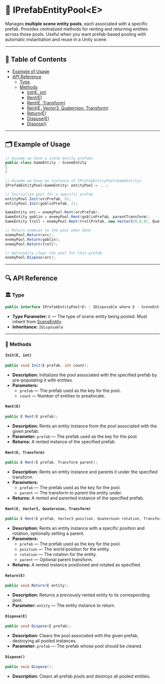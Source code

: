 # 🧩 IPrefabEntityPool\<E>

Manages **multiple scene entity pools**, each associated with a specific prefab. Provides centralized methods for
renting and returning entities across those pools.
Useful when you want prefab-based pooling with automatic instantiation and reuse in a Unity scene.

---

## 📑 Table of Contents

- [Example of Usage](#-example-of-usage)
- [API Reference](#-api-reference)
    - [Type](#-type)
    - [Methods](#-methods)
        - [Init(E, int)](#inite-int)
        - [Rent(E)](#rente)
        - [Rent(E, Transform)](#rente-transform)
        - [Rent(E, Vector3, Quaternion, Transform)](#rente-vector3-quaternion-transform)
        - [Return(E)](#returne)
        - [Dispose(E)](#disposee)
        - [Dispose()](#dispose)

---

## 🗂 Example of Usage

```csharp
// Assume we have a scene entity prefabs
public class GameEntity : SceneEntity
{
}
```

```csharp
// Assume we have an instance of IPrefabEntityPool<GameEntity>
IPrefabEntityPool<GameEntity> entityPool = ...;

// Initialize pool for a specific prefab
entityPool.Init(orcPrefab, 5);
entityPool.Init(goblinPrefab, 2);

GameEntity orc = enemyPool.Rent(orcPrefab);
GameEntity goblin = enemyPool.Rent(goblinPrefab, parentTransform);
GameEntity troll = enemyPool.Rent(trollPrefab, new Vector3(0,0,0), Quaternion.identity, parentTransform);

// Return enemies to the pool when done
enemyPool.Return(orc);
enemyPool.Return(goblin);
enemyPool.Return(troll);

// Optionally clear the pool for this prefab
enemyPool.Dispose(orc);
```

---

## 🔍 API Reference

### 🏛️ Type <div id="-type"></div>

```csharp
public interface IPrefabEntityPool<E> : IDisposable where E : SceneEntity
```

- **Type Parameter:** `E` — The type of scene entity being pooled. Must inherit
  from [SceneEntity](../Entities/SceneEntity.md).
- **Inheritance:** `IDisposable`

---

### 🏹 Methods

#### `Init(E, int)`

```csharp
public void Init(E prefab, int count);
```

- **Description:** Initializes the pool associated with the specified prefab by pre-populating it with entities.
- **Parameters:**
    - `prefab` — The prefab used as the key for the pool.
    - `count` — Number of entities to preallocate.

#### `Rent(E)`

```csharp
public E Rent(E prefab);
```

- **Description:** Rents an entity instance from the pool associated with the given prefab.
- **Parameter:** `prefab` — The prefab used as the key for the pool.
- **Returns:** A rented instance of the specified prefab.

#### `Rent(E, Transform)`

```csharp
public E Rent(E prefab, Transform parent);
```

- **Description:** Rents an entity instance and parents it under the specified transform.
- **Parameters:**
    - `prefab` — The prefab used as the key for the pool.
    - `parent` — The transform to parent the entity under.
- **Returns:** A rented and parented instance of the specified prefab.

#### `Rent(E, Vector3, Quaternion, Transform)`

```csharp
public E Rent(E prefab, Vector3 position, Quaternion rotation, Transform parent = null);
```

- **Description:** Rents an entity instance with a specific position and rotation, optionally setting a parent.
- **Parameters:**
    - `prefab` — The prefab used as the key for the pool.
    - `position` — The world position for the entity.
    - `rotation` — The rotation for the entity.
    - `parent` — Optional parent transform.
- **Returns:** A rented instance positioned and rotated as specified.

#### `Return(E)`

```csharp
public void Return(E entity);
```

- **Description:** Returns a previously rented entity to its corresponding pool.
- **Parameter:** `entity` — The entity instance to return.

#### `Dispose(E)`

```csharp
public void Dispose(E prefab);
```

- **Description:** Clears the pool associated with the given prefab, destroying all pooled instances.
- **Parameter:** `prefab` — The prefab whose pool should be cleared.


#### `Dispose()`

```csharp
public void Dispose();
```

- **Description:** Clears all prefab pools and destroys all pooled entities.
